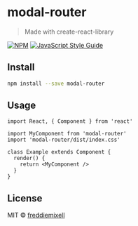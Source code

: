 # modal-router

> Made with create-react-library

[![NPM](https://img.shields.io/npm/v/modal-router.svg)](https://www.npmjs.com/package/modal-router) [![JavaScript Style Guide](https://img.shields.io/badge/code_style-standard-brightgreen.svg)](https://standardjs.com)

## Install

```bash
npm install --save modal-router
```

## Usage

```tsx
import React, { Component } from 'react'

import MyComponent from 'modal-router'
import 'modal-router/dist/index.css'

class Example extends Component {
  render() {
    return <MyComponent />
  }
}
```

## License

MIT © [freddiemixell](https://github.com/freddiemixell)
